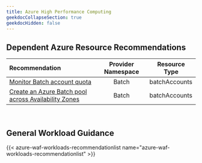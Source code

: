 ```yaml
---
title: Azure High Performance Computing
geekdocCollapseSection: true
geekdocHidden: false
---
```


## Dependent Azure Resource Recommendations

| Recommendation                                                                                                                                                                                   | Provider Namespace | Resource Type |
| :----------------------------------------------------------------------------------------------------------------------------------------------------------------------------------------------- | :----------------: | ------------- |
| [Monitor Batch account quota](../../../Azure-Proactive-Resiliency-Library-v2/azure-resources/Batch/batchAccounts/#monitor-batch-account-quota)                                                   |       Batch        | batchAccounts |
| [Create an Azure Batch pool across Availability Zones](../../../Azure-Proactive-Resiliency-Library-v2/azure-resources/Batch/batchAccounts/#create-an-azure-batch-pool-across-availability-zones) |       Batch        | batchAccounts |

<br>

## General Workload Guidance

{{< azure-waf-workloads-recommendationlist name="azure-waf-workloads-recommendationlist" >}}
